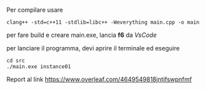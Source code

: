 Per compilare usare
```
clang++ -std=c++11 -stdlib=libc++ -Weverything main.cpp -o main
```
per fare build e creare main.exe, lancia **f6** da *VsCode*

per lanciare il programma, devi aprire il terminale ed eseguire
```
cd src
./main.exe instance01
```

Report al link https://www.overleaf.com/4649549818jntjfswpnfmf
